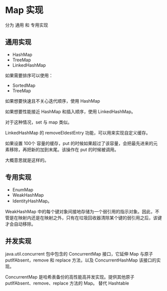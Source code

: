 # Map 实现

分为 通用 和 专用实现

## 通用实现

* HashMap
* TreeMap
* LinkedHashMap

如果需要排序可以使用：

* SortedMap
* TreeMap

如果想要快速且不关心迭代顺序，使用 HashMap

如果想要性能接近 HashMap 和插入顺序，使用 LinkedHashMap。

对于这种情况，set 与 map 类似。

LinkedHashMap 的 removeEldestEntry 功能，可以用来实现自定义缓存。

如果设置 100个 容量的缓存，put 的时候如果超过了该容量，会把最先进来的元素移除，再把新的加到末尾。该操作在 put 的时候被调用。

大概意思就是这样的。

## 专用实现

* EnumMap
* WeakHashMap
* IdentityHashMap。


WeakHashMap 中的每个键对象间接地存储为一个弱引用的指示对象。因此，不管是在映射内还是在映射之外，只有在垃圾回收器清除某个键的弱引用之后，该键才会自动移除。


## 并发实现
java.util.concurrent 包中包含的 ConcurrentMap 接口，它延伸 Map 与原子 putIfAbsent，remove 和 replace 方法，以及 ConcurrentHashMap 该接口的实现。

ConcurrentMap 是哈希表备份的高性能高并发实现。提供其他原子 putIfAbsent、remove、replace 方法的 Map。 替代 Hashtable
